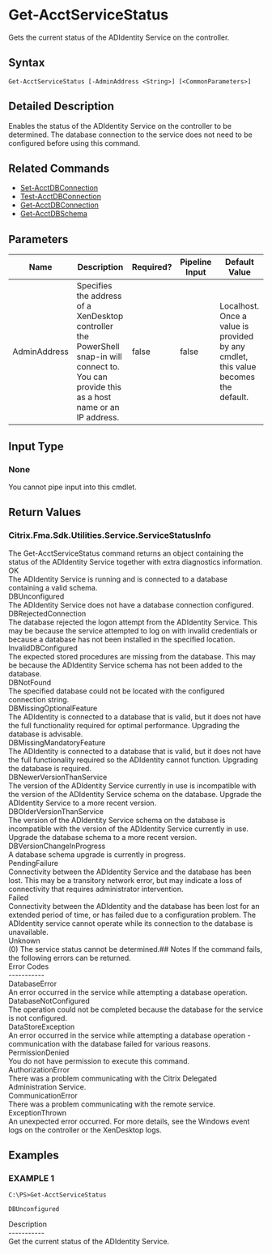 ﻿# Get-AcctServiceStatus

   Gets the current status of the ADIdentity Service on the controller.

## Syntax
```
Get-AcctServiceStatus [-AdminAddress <String>] [<CommonParameters>]
```

## Detailed Description
   Enables the status of the ADIdentity Service on the controller to be determined. The database connection to the service does not need to be configured before using this command.

## Related Commands
  * [Set-AcctDBConnection](Set-AcctDBConnection/)
  * [Test-AcctDBConnection](Test-AcctDBConnection/)
  * [Get-AcctDBConnection](Get-AcctDBConnection/)
  * [Get-AcctDBSchema](Get-AcctDBSchema/)
## Parameters

| Name   | Description | Required? | Pipeline Input | Default Value |
| --- | --- | --- | --- | --- |
| AdminAddress | Specifies the address of a XenDesktop controller the PowerShell snap-in will connect to. You can provide this as a host name or an IP address. | false | false | Localhost. Once a value is provided by any cmdlet, this value becomes the default. |

## Input Type
### None
   You cannot pipe input into this cmdlet.
## Return Values
### Citrix.Fma.Sdk.Utilities.Service.ServiceStatusInfo
   The Get-AcctServiceStatus command returns an object containing the status of the ADIdentity Service together with extra diagnostics information.<br>OK<br>    The ADIdentity Service is running and is connected to a database containing a valid schema.<br>DBUnconfigured<br>    The ADIdentity Service does not have a database connection configured.<br>DBRejectedConnection<br>    The database rejected the logon attempt from the ADIdentity Service.  This may be because the service attempted to log on with invalid credentials or because a database has not been installed in the specified location.<br>InvalidDBConfigured<br>    The expected stored procedures are missing from the database.  This may be because the ADIdentity Service schema has not been added to the database.<br>DBNotFound<br>    The specified database could not be located with the configured connection string.<br>DBMissingOptionalFeature<br>    The ADIdentity is connected to a database that is valid, but it does not have the full functionality required for optimal performance. Upgrading the database is advisable.<br>DBMissingMandatoryFeature<br>    The ADIdentity is connected to a database that is valid, but it does not have the full functionality required so the ADIdentity cannot function. Upgrading the database is required.<br>DBNewerVersionThanService<br>    The version of the ADIdentity Service currently in use is incompatible with the version of the ADIdentity Service schema on the database.  Upgrade the ADIdentity Service to a more recent version.<br>DBOlderVersionThanService<br>    The version of the ADIdentity Service schema on the database is incompatible with the version of the ADIdentity Service currently in use.  Upgrade the database schema to a more recent version.<br>DBVersionChangeInProgress<br>    A database schema upgrade is currently in progress.<br>PendingFailure<br>    Connectivity between the ADIdentity Service and the database has been lost. This may be a transitory network error, but may indicate a loss of connectivity that requires administrator intervention.<br>Failed<br>    Connectivity between the ADIdentity and the database has been lost for an extended period of time, or has failed due to a configuration problem. The ADIdentity service cannot operate while its connection to the database is unavailable.<br>Unknown<br>    (0) The service status cannot be determined.## Notes
   If the command fails, the following errors can be returned.<br>    Error Codes<br>    -----------<br>    DatabaseError<br>        An error occurred in the service while attempting a database operation.<br>    DatabaseNotConfigured<br>        The operation could not be completed because the database for the service is not configured.<br>    DataStoreException<br>        An error occurred in the service while attempting a database operation - communication with the database failed for various reasons.<br>    PermissionDenied<br>        You do not have permission to execute this command.<br>    AuthorizationError<br>        There was a problem communicating with the Citrix Delegated Administration Service.<br>    CommunicationError<br>        There was a problem communicating with the remote service.<br>    ExceptionThrown<br>        An unexpected error occurred.  For more details, see the Windows event logs on the controller or the XenDesktop logs.
## Examples

### EXAMPLE 1
```
C:\PS>Get-AcctServiceStatus

DBUnconfigured
```
   Description<br>-----------<br>Get the current status of the ADIdentity Service.
